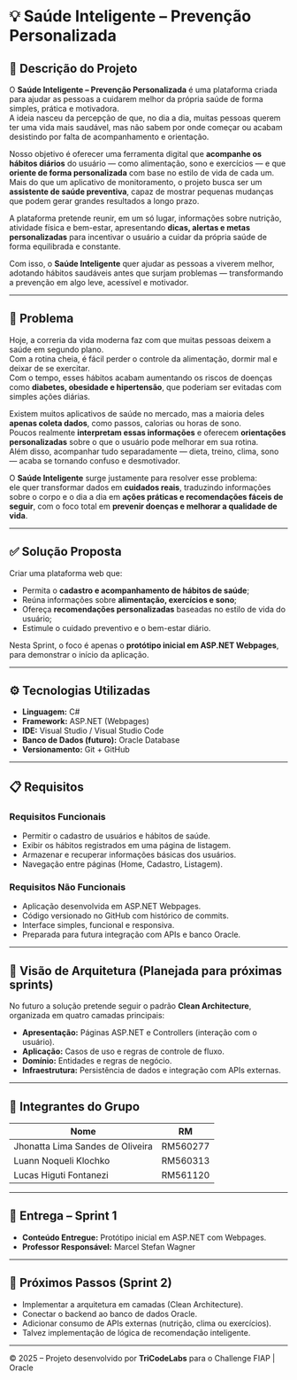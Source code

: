 # 💡 Saúde Inteligente – Prevenção Personalizada

## 🧩 Descrição do Projeto
O **Saúde Inteligente – Prevenção Personalizada** é uma plataforma criada para ajudar as pessoas a cuidarem melhor da própria saúde de forma simples, prática e motivadora.  
A ideia nasceu da percepção de que, no dia a dia, muitas pessoas querem ter uma vida mais saudável, mas não sabem por onde começar ou acabam desistindo por falta de acompanhamento e orientação.

Nosso objetivo é oferecer uma ferramenta digital que **acompanhe os hábitos diários** do usuário — como alimentação, sono e exercícios — e que **oriente de forma personalizada** com base no estilo de vida de cada um.  
Mais do que um aplicativo de monitoramento, o projeto busca ser um **assistente de saúde preventiva**, capaz de mostrar pequenas mudanças que podem gerar grandes resultados a longo prazo.

A plataforma pretende reunir, em um só lugar, informações sobre nutrição, atividade física e bem-estar, apresentando **dicas, alertas e metas personalizadas** para incentivar o usuário a cuidar da própria saúde de forma equilibrada e constante.

Com isso, o **Saúde Inteligente** quer ajudar as pessoas a viverem melhor, adotando hábitos saudáveis antes que surjam problemas — transformando a prevenção em algo leve, acessível e motivador.

---

## 🎯 Problema
Hoje, a correria da vida moderna faz com que muitas pessoas deixem a saúde em segundo plano.  
Com a rotina cheia, é fácil perder o controle da alimentação, dormir mal e deixar de se exercitar.  
Com o tempo, esses hábitos acabam aumentando os riscos de doenças como **diabetes, obesidade e hipertensão**, que poderiam ser evitadas com simples ações diárias.

Existem muitos aplicativos de saúde no mercado, mas a maioria deles **apenas coleta dados**, como passos, calorias ou horas de sono.  
Poucos realmente **interpretam essas informações** e oferecem **orientações personalizadas** sobre o que o usuário pode melhorar em sua rotina.  
Além disso, acompanhar tudo separadamente — dieta, treino, clima, sono — acaba se tornando confuso e desmotivador.

O **Saúde Inteligente** surge justamente para resolver esse problema:  
ele quer transformar dados em **cuidados reais**, traduzindo informações sobre o corpo e o dia a dia em **ações práticas e recomendações fáceis de seguir**, com o foco total em **prevenir doenças e melhorar a qualidade de vida**.

---

## ✅ Solução Proposta
Criar uma plataforma web que:
- Permita o **cadastro e acompanhamento de hábitos de saúde**;
- Reúna informações sobre **alimentação, exercícios e sono**;
- Ofereça **recomendações personalizadas** baseadas no estilo de vida do usuário;
- Estimule o cuidado preventivo e o bem-estar diário.

Nesta Sprint, o foco é apenas o **protótipo inicial em ASP.NET Webpages**, para demonstrar o início da aplicação.

---

## ⚙️ Tecnologias Utilizadas
- **Linguagem:** C#  
- **Framework:** ASP.NET (Webpages)  
- **IDE:** Visual Studio / Visual Studio Code  
- **Banco de Dados (futuro):** Oracle Database  
- **Versionamento:** Git + GitHub  

---

## 📋 Requisitos

### Requisitos Funcionais
- Permitir o cadastro de usuários e hábitos de saúde.  
- Exibir os hábitos registrados em uma página de listagem.  
- Armazenar e recuperar informações básicas dos usuários.  
- Navegação entre páginas (Home, Cadastro, Listagem).  

### Requisitos Não Funcionais
- Aplicação desenvolvida em ASP.NET Webpages.  
- Código versionado no GitHub com histórico de commits.  
- Interface simples, funcional e responsiva.  
- Preparada para futura integração com APIs e banco Oracle.

---

## 🧠 Visão de Arquitetura (Planejada para próximas sprints)
No futuro a solução pretende seguir o padrão **Clean Architecture**, organizada em quatro camadas principais:

- **Apresentação:** Páginas ASP.NET e Controllers (interação com o usuário).  
- **Aplicação:** Casos de uso e regras de controle de fluxo.  
- **Domínio:** Entidades e regras de negócio.  
- **Infraestrutura:** Persistência de dados e integração com APIs externas.  

---

## 👥 Integrantes do Grupo
| Nome | RM |
|------|-------------------|
| Jhonatta Lima Sandes de Oliveira | RM560277 |
| Luann Noqueli Klochko | RM560313 | 
| Lucas Higuti Fontanezi | RM561120 |

---

## 📅 Entrega – Sprint 1
- **Conteúdo Entregue:** Protótipo inicial em ASP.NET com Webpages.  
- **Professor Responsável:** Marcel Stefan Wagner

---

## 🚀 Próximos Passos (Sprint 2)
- Implementar a arquitetura em camadas (Clean Architecture).  
- Conectar o backend ao banco de dados Oracle.  
- Adicionar consumo de APIs externas (nutrição, clima ou exercícios).  
- Talvez implementação de lógica de recomendação inteligente.

---

© 2025 – Projeto desenvolvido por **TriCodeLabs** para o Challenge FIAP | Oracle
